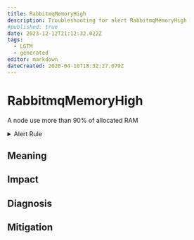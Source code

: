 ```yaml
---
title: RabbitmqMemoryHigh
description: Troubleshooting for alert RabbitmqMemoryHigh
#published: true
date: 2023-12-12T21:12:32.022Z
tags: 
  - LGTM
  - generated
editor: markdown
dateCreated: 2020-04-10T18:32:27.079Z
---
```


# RabbitmqMemoryHigh

A node use more than 90% of allocated RAM

<details>
  <summary>Alert Rule</summary>

{{% rule "rabbitmq/rabbitmq-exporter.yml" "RabbitmqMemoryHigh" %}}

{{% comment %}}

```yaml
alert: RabbitmqMemoryHigh
expr: rabbitmq_process_resident_memory_bytes / rabbitmq_resident_memory_limit_bytes * 100 > 90
for: 2m
labels:
    severity: warning
annotations:
    summary: RabbitMQ memory high (instance {{ $labels.instance }})
    description: |-
        A node use more than 90% of allocated RAM
          VALUE = {{ $value }}
          LABELS = {{ $labels }}
    runbook: https://github.com/srerun/prometheus-alerts/blob/main/content/runbooks/rabbitmq-exporter/RabbitmqMemoryHigh.md

```

{{% /comment %}}

</details>


## Meaning
[//]: # "Short paragraph that explains what the alert means"


## Impact
[//]: # "What could / will happen if the alert is not addressed"



## Diagnosis
[//]: # "Steps to take to identify the cause of the problem"



## Mitigation
[//]: # "The steps necessary to resolve the alert"
